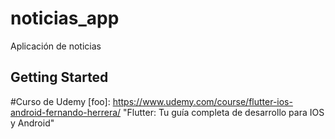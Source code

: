 # noticias_app

Aplicación de noticias

## Getting Started

#Curso de Udemy 
[foo]: https://www.udemy.com/course/flutter-ios-android-fernando-herrera/  "Flutter: Tu guía completa de desarrollo para IOS y Android"

